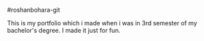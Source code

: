 ﻿#roshanbohara-git

This is my portfolio which i made when i was in 3rd semester of my bachelor's degree. I made it just for fun.
